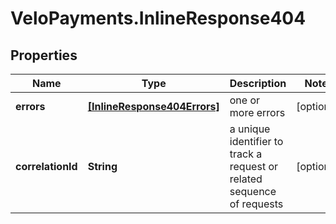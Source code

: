 # VeloPayments.InlineResponse404

## Properties

Name | Type | Description | Notes
------------ | ------------- | ------------- | -------------
**errors** | [**[InlineResponse404Errors]**](InlineResponse404Errors.md) | one or more errors | [optional] 
**correlationId** | **String** | a unique identifier to track a request or related sequence of requests | [optional] 


